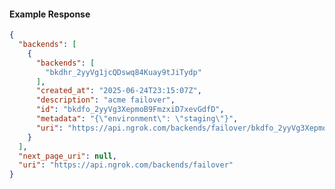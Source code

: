 <!-- Code generated for API Clients. DO NOT EDIT. -->

#### Example Response

```json
{
  "backends": [
    {
      "backends": [
        "bkdhr_2yyVg1jcQDswq84Kuay9tJiTydp"
      ],
      "created_at": "2025-06-24T23:15:07Z",
      "description": "acme failover",
      "id": "bkdfo_2yyVg3XepmoB9FmzxiD7xevGdfD",
      "metadata": "{\"environment\": \"staging\"}",
      "uri": "https://api.ngrok.com/backends/failover/bkdfo_2yyVg3XepmoB9FmzxiD7xevGdfD"
    }
  ],
  "next_page_uri": null,
  "uri": "https://api.ngrok.com/backends/failover"
}
```
